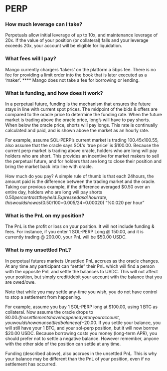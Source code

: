 # PERP

### **How much leverage can I take?**

Perpetuals allow initial leverage of up to 10x, and maintenance leverage of 20x. If the value of your position (or collateral) falls and your leverage exceeds 20x, your account will be eligible for liquidation.

### What fees will I pay?

Mango currently chargers ‘takers’ on the platform a 5bps fee. There is no fee for providing a limit order into the book that is later executed as a ‘maker’. **** Mango does not take a fee for borrowing or lending.

### What is funding, and how does it work?

In a perpetual future, funding is the mechanism that ensures the future stays in line with current spot prices. The midpoint of the bids & offers are compared to the oracle price to determine the funding rate. When the future market is trading above the oracle price, long’s will have to pay shorts. When below the oracle price, shorts will pay longs. This rate is continually calculated and paid, and is shown above the market as an hourly rate.

For example, assume SOL-PERP’s current market is trading 100.45x100.55, also assume that the oracle says SOL’s ‘true price’ is $100.00. Because the current perp market is trading above oracle, holders who are long will pay holders who are short. This provides an incentive for market makers to sell the perpetual future, and for holders that are long to close their position and bring the market back into line with oracle.

How much do you pay? A simple rule of thumb is that each 24hours, the amount paid is the difference between the trading market and the oracle. Taking our previous example, if the difference averaged $0.50 over an entire day, holders who are long will pay shorts $0.50 per contract they held. Expressed as a 1 hour rate, this would show as ($0.50/$100=$0.005/24=0.00020) “%0.020 per hour”

### What is the PnL on my position?

The PnL is the profit or loss on your position. It will not include funding & fees. For instance, if you enter 1 SOL-PERP Long @ 150.00, and it is currently trading @ 200.00, your PnL will be $50.00 USDC.

### What is my unsettled PnL?

In perpetual futures markets Unsettled PnL accrues as the oracle changes. At any time any participant can “settle” their PnL which will find a person with the opposite PnL and settle the balances to USDC. This will not affect your position, but simply credit/debit your account with the balance that you are owed/owe.

Note that while you may settle any-time you wish, you do not have control to stop a settlement from happening.

For example, assume you buy 1 SOL-PERP long at $100.00, using 1 BTC as collateral. Now assume the oracle drops to $80.00. If no settlements have happened yet on your account, you would show an unsettled balance of -$20.00. If you settle your balance, you will still have your 1 BTC, and your sol-perp position, but it will now borrow $20.00 USDC. Because borrowing costs you money (long-term APR), you should prefer not to settle a negative balance. However remember, anyone with the other side of the position can settle at any time.

Funding (described above), also accrues in the unsettled PnL. This is why your balance may be different than the PnL of your position, even if no settlement has occurred.
